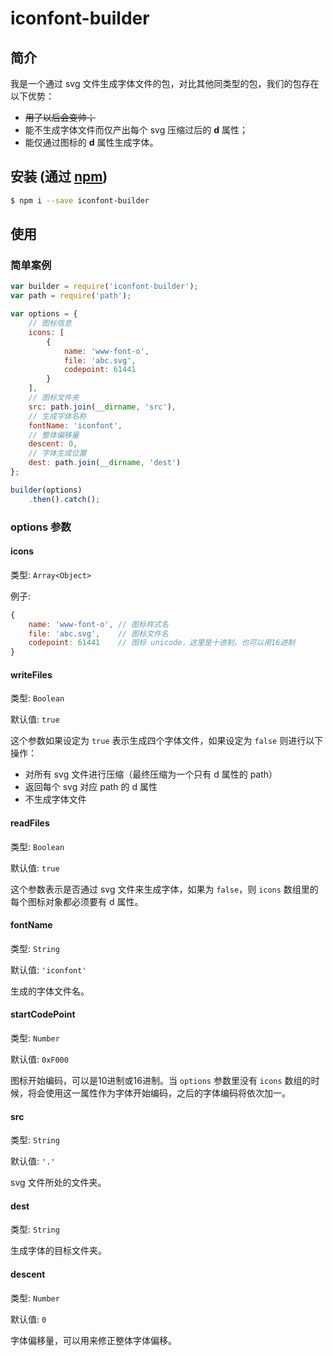# iconfont-builder

## 简介

我是一个通过 svg 文件生成字体文件的包，对比其他同类型的包，我们的包存在以下优势：

- ~~用了以后会变帅；~~
- 能不生成字体文件而仅产出每个 svg 压缩过后的 **d** 属性；
- 能仅通过图标的 **d** 属性生成字体。

## 安装 (通过 [npm](https://npmjs.org/package/iconfont-builder))

```bash
$ npm i --save iconfont-builder
```

## 使用

### 简单案例

```js
var builder = require('iconfont-builder');
var path = require('path');

var options = {
    // 图标信息
    icons: [
        {
            name: 'www-font-o',
            file: 'abc.svg',
            codepoint: 61441
        }
    ],
    // 图标文件夹
    src: path.join(__dirname, 'src'),
    // 生成字体名称
    fontName: 'iconfont',
    // 整体偏移量
    descent: 0,
    // 字体生成位置
    dest: path.join(__dirname, 'dest')
};

builder(options)
    .then().catch();
```

### options 参数

#### icons

类型: `Array<Object>`

例子:

```js
{
    name: 'www-font-o', // 图标样式名
    file: 'abc.svg',    // 图标文件名
    codepoint: 61441    // 图标 unicode，这里是十进制，也可以用16进制
}
```

#### writeFiles

类型: `Boolean`

默认值: `true`

这个参数如果设定为 `true` 表示生成四个字体文件，如果设定为 `false` 则进行以下操作：

- 对所有 svg 文件进行压缩（最终压缩为一个只有 d 属性的 path）
- 返回每个 svg 对应 path 的 d 属性
- 不生成字体文件

#### readFiles

类型: `Boolean`

默认值: `true`

这个参数表示是否通过 svg 文件来生成字体，如果为 `false`，则 `icons` 数组里的每个图标对象都必须要有 d 属性。

#### fontName

类型: `String`

默认值: `'iconfont'`

生成的字体文件名。

#### startCodePoint

类型: `Number`

默认值: `0xF000`

图标开始编码，可以是10进制或16进制。当 `options` 参数里没有 `icons` 数组的时候，将会使用这一属性作为字体开始编码，之后的字体编码将依次加一。

#### src

类型: `String`

默认值: `'.'`

svg 文件所处的文件夹。

#### dest

类型: `String`

生成字体的目标文件夹。

#### descent

类型: `Number`

默认值: `0`

字体偏移量，可以用来修正整体字体偏移。
